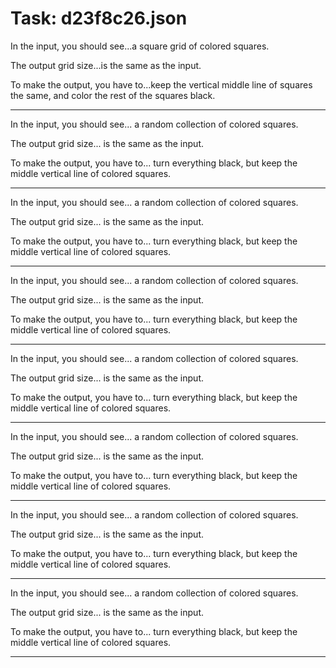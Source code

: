 # Task: d23f8c26.json

In the input, you should see...a square grid of colored squares.

The output grid size...is the same as the input.

To make the output, you have to...keep the vertical middle line of squares the same, and color the rest of the squares black.

---

In the input, you should see... a random collection of colored squares.

The output grid size... is the same as the input.

To make the output, you have to... turn everything black, but keep the middle vertical line of colored squares.

---

In the input, you should see... a random collection of colored squares.

The output grid size... is the same as the input.

To make the output, you have to... turn everything black, but keep the middle vertical line of colored squares.

---

In the input, you should see... a random collection of colored squares.

The output grid size... is the same as the input.

To make the output, you have to... turn everything black, but keep the middle vertical line of colored squares.

---

In the input, you should see... a random collection of colored squares.

The output grid size... is the same as the input.

To make the output, you have to... turn everything black, but keep the middle vertical line of colored squares.

---

In the input, you should see... a random collection of colored squares.

The output grid size... is the same as the input.

To make the output, you have to... turn everything black, but keep the middle vertical line of colored squares.

---

In the input, you should see... a random collection of colored squares.

The output grid size... is the same as the input.

To make the output, you have to... turn everything black, but keep the middle vertical line of colored squares.

---

In the input, you should see... a random collection of colored squares.

The output grid size... is the same as the input.

To make the output, you have to... turn everything black, but keep the middle vertical line of colored squares.

---


